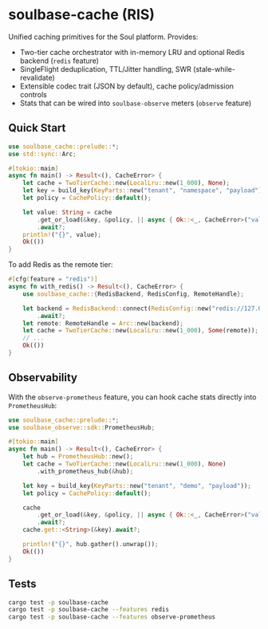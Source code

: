 # soulbase-cache (RIS)

Unified caching primitives for the Soul platform. Provides:
- Two-tier cache orchestrator with in-memory LRU and optional Redis backend (`redis` feature)
- SingleFlight deduplication, TTL/Jitter handling, SWR (stale-while-revalidate)
- Extensible codec trait (JSON by default), cache policy/admission controls
- Stats that can be wired into `soulbase-observe` meters (`observe` feature)

## Quick Start
```rust
use soulbase_cache::prelude::*;
use std::sync::Arc;

#[tokio::main]
async fn main() -> Result<(), CacheError> {
    let cache = TwoTierCache::new(LocalLru::new(1_000), None);
    let key = build_key(KeyParts::new("tenant", "namespace", "payload"));
    let policy = CachePolicy::default();

    let value: String = cache
        .get_or_load(&key, &policy, || async { Ok::<_, CacheError>("value".to_string()) })
        .await?;
    println!("{}", value);
    Ok(())
}
```

To add Redis as the remote tier:
```rust
#[cfg(feature = "redis")]
async fn with_redis() -> Result<(), CacheError> {
    use soulbase_cache::{RedisBackend, RedisConfig, RemoteHandle};

    let backend = RedisBackend::connect(RedisConfig::new("redis://127.0.0.1:6379"))
        .await?;
    let remote: RemoteHandle = Arc::new(backend);
    let cache = TwoTierCache::new(LocalLru::new(1_000), Some(remote));
    // ...
    Ok(())
}
```

## Observability

With the `observe-prometheus` feature, you can hook cache stats directly into
`PrometheusHub`:

```rust
use soulbase_cache::prelude::*;
use soulbase_observe::sdk::PrometheusHub;

#[tokio::main]
async fn main() -> Result<(), CacheError> {
    let hub = PrometheusHub::new();
    let cache = TwoTierCache::new(LocalLru::new(1_000), None)
        .with_prometheus_hub(&hub);

    let key = build_key(KeyParts::new("tenant", "demo", "payload"));
    let policy = CachePolicy::default();

    cache
        .get_or_load(&key, &policy, || async { Ok::<_, CacheError>("value".to_string()) })
        .await?;
    cache.get::<String>(&key).await?;

    println!("{}", hub.gather().unwrap());
    Ok(())
}
```

## Tests
```bash
cargo test -p soulbase-cache
cargo test -p soulbase-cache --features redis
cargo test -p soulbase-cache --features observe-prometheus
```
